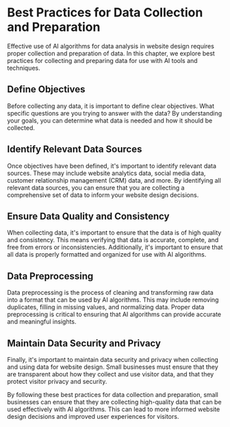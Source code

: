 Best Practices for Data Collection and Preparation
=======================================================================================================================

Effective use of AI algorithms for data analysis in website design requires proper collection and preparation of data. In this chapter, we explore best practices for collecting and preparing data for use with AI tools and techniques.

Define Objectives
-----------------

Before collecting any data, it is important to define clear objectives. What specific questions are you trying to answer with the data? By understanding your goals, you can determine what data is needed and how it should be collected.

Identify Relevant Data Sources
------------------------------

Once objectives have been defined, it's important to identify relevant data sources. These may include website analytics data, social media data, customer relationship management (CRM) data, and more. By identifying all relevant data sources, you can ensure that you are collecting a comprehensive set of data to inform your website design decisions.

Ensure Data Quality and Consistency
-----------------------------------

When collecting data, it's important to ensure that the data is of high quality and consistency. This means verifying that data is accurate, complete, and free from errors or inconsistencies. Additionally, it's important to ensure that all data is properly formatted and organized for use with AI algorithms.

Data Preprocessing
------------------

Data preprocessing is the process of cleaning and transforming raw data into a format that can be used by AI algorithms. This may include removing duplicates, filling in missing values, and normalizing data. Proper data preprocessing is critical to ensuring that AI algorithms can provide accurate and meaningful insights.

Maintain Data Security and Privacy
----------------------------------

Finally, it's important to maintain data security and privacy when collecting and using data for website design. Small businesses must ensure that they are transparent about how they collect and use visitor data, and that they protect visitor privacy and security.

By following these best practices for data collection and preparation, small businesses can ensure that they are collecting high-quality data that can be used effectively with AI algorithms. This can lead to more informed website design decisions and improved user experiences for visitors.
